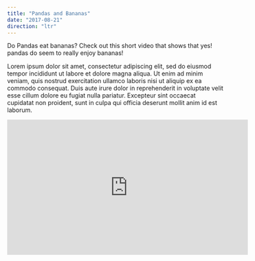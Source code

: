 ```yaml
---
title: "Pandas and Bananas"
date: "2017-08-21"
direction: "ltr"
---
```


Do Pandas eat bananas? Check out this short video that shows that yes! pandas do
seem to really enjoy bananas!
<!-- end -->
Lorem ipsum dolor sit amet, consectetur adipiscing elit, sed do eiusmod tempor
incididunt ut labore et dolore magna aliqua. Ut enim ad minim veniam, quis
nostrud exercitation ullamco laboris nisi ut aliquip ex ea commodo consequat.
Duis aute irure dolor in reprehenderit in voluptate velit esse cillum dolore eu
fugiat nulla pariatur. Excepteur sint occaecat cupidatat non proident, sunt in
culpa qui officia deserunt mollit anim id est laborum.


<iframe width="560" height="315" src="https://www.youtube.com/embed/4SZl1r2O_bY" frameborder="0" allowfullscreen></iframe>
